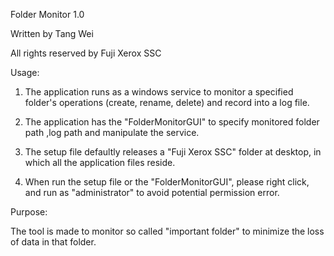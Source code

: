 Folder Monitor 1.0

Written by Tang Wei

All rights reserved by Fuji Xerox SSC

Usage:

1. The application runs as a windows service to monitor a specified folder's operations (create, rename, delete) and record into a log file.

2. The application has the "FolderMonitorGUI" to specify monitored folder path ,log path and manipulate the service.

3. The setup file defaultly releases a "Fuji Xerox SSC" folder at desktop, in which all the application files reside. 

4. When run the setup file or the "FolderMonitorGUI", please right click, and run as "administrator" to avoid potential permission error.

Purpose:

The tool is made to monitor so called "important folder" to minimize the loss of data in that folder.